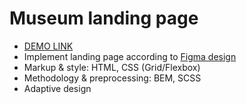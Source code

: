 # Museum landing page
- [DEMO LINK](https://tanyakovchuk.github.io/Museum/)
- Implement landing page according to [Figma design](https://www.figma.com/file/HL3XGt5ZatvJoYBhOaWY5x/museum-prototype?node-id=323%3A1957)
- Markup & style: HTML, CSS (Grid/Flexbox)
- Methodology & preprocessing: BEM, SCSS
- Adaptive design
